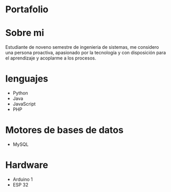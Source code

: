 # Portafolio

# Sobre mi

Estudiante de noveno semestre de ingenieria de sistemas, me considero una persona proactiva, apasionado por la tecnología y con
disposición para el aprendizaje y acoplarme a los procesos.

# lenguajes 
- Python
- Java
- JavaScript
- PHP  
# Motores de bases de datos
- MySQL  
# Hardware
- Arduino 1
- ESP 32
